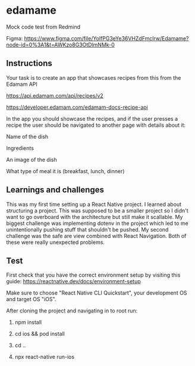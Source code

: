 # edamame
Mock code test from Redmind

Figma: https://www.figma.com/file/YolfPG3eYe36VHZdFmclrw/Edamame?node-id=0%3A1&t=AWKzo8G3OtDlmNMk-0

## Instructions

Your task is to create an app that showcases recipes from this from the Edamam API

https://api.edamam.com/api/recipes/v2

https://developer.edamam.com/edamam-docs-recipe-api

In the app you should showcase the recipes, and if the user presses a recipe the user should be navigated to another page with details about it:

Name of the dish

Ingredients

An image of the dish

What type of meal it is (breakfast, lunch, dinner)


## Learnings and challenges

This was my first time setting up a React Native project. I learned about structuring a project. This was supposed to be a smaller project so 
I didn't want to go overboard with the architecture but still make it scallable. My biggest challenge was implementing dotenv in the 
project which led to me unintentionally pushing stuff that shouldn't be pushed. My second challenge was the safe are view combined with React 
Navigation. Both of these were really unexpected problems. 


## Test

First check that you have the correct environment setup by visiting this guide: https://reactnative.dev/docs/environment-setup

Make sure to choose "React Native CLI Quickstart", your development OS and target OS "iOS". 

After cloning the project and navigating in to root run:

1. npm install

2. cd ios && pod install

3. cd ..

4. npx react-native run-ios

